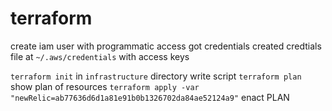 # terraform

create iam user with programmatic access
got credentials
created credtials file at `~/.aws/credentials` with access keys

`terraform init` in `infrastructure` directory
write script
`terraform plan`
show plan of resources
`terraform apply -var "newRelic=ab77636d6d1a81e91b0b1326702da84ae52124a9"`
enact PLAN
